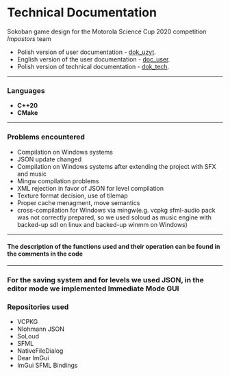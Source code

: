 # Technical Documentation

Sokoban game design for the Motorola Science Cup 2020 competition
*Impostors* team

- Polish version of user documentation - [dok_uzyt](./dok_uzyt.md).
- English version of the user documentation - [doc_user](./doc_user.md).
- Polish version of technical documentation - [dok_tech](./dok_tech.md).

***
### Languages ​
- **C++20**
- **CMake**


***

### Problems encountered

- Compilation on Windows systems
- JSON update changed
- Compilation on Windows systems after extending the project with SFX and music
- Mingw compilation problems
- XML ​​rejection in favor of JSON for level compilation
- Texture format decision, use of tilemap
- Proper cache menagment, move semantics
- cross-compilation for Windows via mingw(e.g. vcpkg sfml-audio pack was not correctly prepared, so we used soloud as music engine with backed-up sdl on linux and backed-up winmm on Windows)


***

#### The description of the functions used and their operation can be found in the comments in the code

***
### For the saving system and for levels we used JSON, in the editor mode we implemented Immediate Mode GUI

### Repositories used

- VCPKG
- Nlohmann JSON
- SoLoud
- SFML
- NativeFileDialog
- Dear ImGui
- ImGui SFML Bindings
